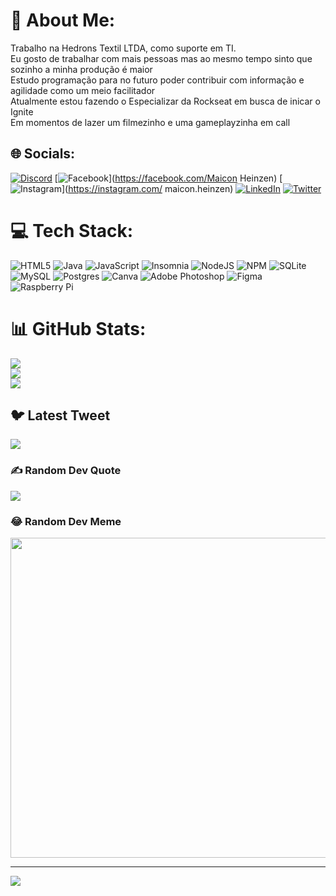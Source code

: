 # 💫 About Me:
Trabalho na Hedrons Textil LTDA, como suporte em TI. <br>Eu gosto de trabalhar com mais pessoas mas ao mesmo tempo sinto que sozinho a minha produção é maior<br>Estudo programação para no futuro poder contribuir com informação e agilidade como um meio facilitador <br>Atualmente estou fazendo o Especializar da Rockseat em busca de inicar o Ignite <br>Em momentos de lazer um filmezinho e uma gameplayzinha em call


## 🌐 Socials:
[![Discord](https://img.shields.io/badge/Discord-%237289DA.svg?logo=discord&logoColor=white)](https://discord.gg/VIking#5676) [![Facebook](https://img.shields.io/badge/Facebook-%231877F2.svg?logo=Facebook&logoColor=white)](https://facebook.com/Maicon Heinzen) [![Instagram](https://img.shields.io/badge/Instagram-%23E4405F.svg?logo=Instagram&logoColor=white)](https://instagram.com/ maicon.heinzen) [![LinkedIn](https://img.shields.io/badge/LinkedIn-%230077B5.svg?logo=linkedin&logoColor=white)](https://linkedin.com/in/MaiconH) [![Twitter](https://img.shields.io/badge/Twitter-%231DA1F2.svg?logo=Twitter&logoColor=white)](https://twitter.com/MaiconHeinzen) 

# 💻 Tech Stack:
![HTML5](https://img.shields.io/badge/html5-%23E34F26.svg?style=for-the-badge&logo=html5&logoColor=white) ![Java](https://img.shields.io/badge/java-%23ED8B00.svg?style=for-the-badge&logo=java&logoColor=white) ![JavaScript](https://img.shields.io/badge/javascript-%23323330.svg?style=for-the-badge&logo=javascript&logoColor=%23F7DF1E) ![Insomnia](https://img.shields.io/badge/Insomnia-black?style=for-the-badge&logo=insomnia&logoColor=5849BE) ![NodeJS](https://img.shields.io/badge/node.js-6DA55F?style=for-the-badge&logo=node.js&logoColor=white) ![NPM](https://img.shields.io/badge/NPM-%23000000.svg?style=for-the-badge&logo=npm&logoColor=white) ![SQLite](https://img.shields.io/badge/sqlite-%2307405e.svg?style=for-the-badge&logo=sqlite&logoColor=white) ![MySQL](https://img.shields.io/badge/mysql-%2300f.svg?style=for-the-badge&logo=mysql&logoColor=white) ![Postgres](https://img.shields.io/badge/postgres-%23316192.svg?style=for-the-badge&logo=postgresql&logoColor=white) ![Canva](https://img.shields.io/badge/Canva-%2300C4CC.svg?style=for-the-badge&logo=Canva&logoColor=white) ![Adobe Photoshop](https://img.shields.io/badge/adobephotoshop-%2331A8FF.svg?style=for-the-badge&logo=adobephotoshop&logoColor=white) 	![Figma](https://img.shields.io/badge/figma-%23F24E1E.svg?style=for-the-badge&logo=figma&logoColor=white) ![Raspberry Pi](https://img.shields.io/badge/-RaspberryPi-C51A4A?style=for-the-badge&logo=Raspberry-Pi)
# 📊 GitHub Stats:
![](https://github-readme-stats.vercel.app/api?username=MaiconHeinzenVK&theme=dark&hide_border=false&include_all_commits=false&count_private=false)<br/>
![](https://github-readme-streak-stats.herokuapp.com/?user=MaiconHeinzenVK&theme=dark&hide_border=false)<br/>
![](https://github-readme-stats.vercel.app/api/top-langs/?username=MaiconHeinzenVK&theme=dark&hide_border=false&include_all_commits=false&count_private=false&layout=compact)

## 🐦 Latest Tweet
[![](https://gtce.itsvg.in/api?username=MaiconHeinzen)](https://github.com/VishwaGauravIn/github-twitter-card-embed)

### ✍️ Random Dev Quote
![](https://quotes-github-readme.vercel.app/api?type=horizontal&theme=radical)

### 😂 Random Dev Meme
<img src="https://random-memer.herokuapp.com/" width="512px"/>

---
[![](https://visitcount.itsvg.in/api?id=MaiconHeinzenVK&icon=0&color=0)](https://visitcount.itsvg.in)

<!-- Proudly created with GPRM ( https://gprm.itsvg.in ) -->
